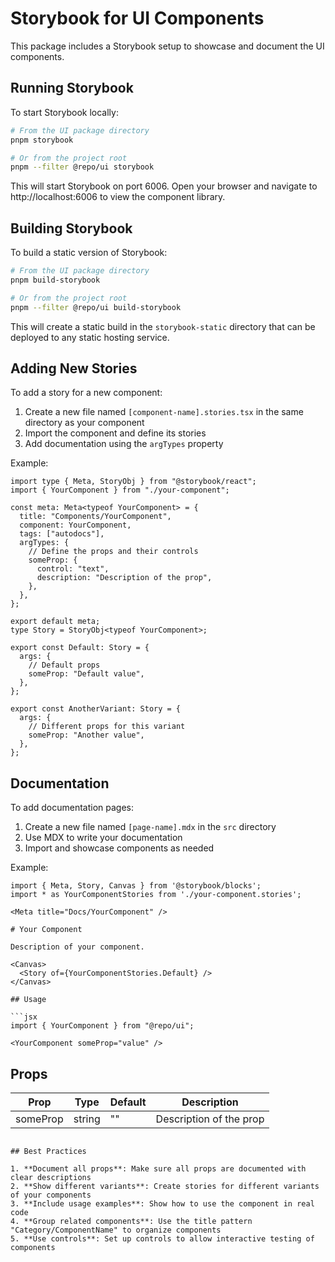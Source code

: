 # Storybook for UI Components

This package includes a Storybook setup to showcase and document the UI components.

## Running Storybook

To start Storybook locally:

```bash
# From the UI package directory
pnpm storybook

# Or from the project root
pnpm --filter @repo/ui storybook
```

This will start Storybook on port 6006. Open your browser and navigate to http://localhost:6006 to view the component library.

## Building Storybook

To build a static version of Storybook:

```bash
# From the UI package directory
pnpm build-storybook

# Or from the project root
pnpm --filter @repo/ui build-storybook
```

This will create a static build in the `storybook-static` directory that can be deployed to any static hosting service.

## Adding New Stories

To add a story for a new component:

1. Create a new file named `[component-name].stories.tsx` in the same directory as your component
2. Import the component and define its stories
3. Add documentation using the `argTypes` property

Example:

```tsx
import type { Meta, StoryObj } from "@storybook/react";
import { YourComponent } from "./your-component";

const meta: Meta<typeof YourComponent> = {
  title: "Components/YourComponent",
  component: YourComponent,
  tags: ["autodocs"],
  argTypes: {
    // Define the props and their controls
    someProp: {
      control: "text",
      description: "Description of the prop",
    },
  },
};

export default meta;
type Story = StoryObj<typeof YourComponent>;

export const Default: Story = {
  args: {
    // Default props
    someProp: "Default value",
  },
};

export const AnotherVariant: Story = {
  args: {
    // Different props for this variant
    someProp: "Another value",
  },
};
```

## Documentation

To add documentation pages:

1. Create a new file named `[page-name].mdx` in the `src` directory
2. Use MDX to write your documentation
3. Import and showcase components as needed

Example:

```mdx
import { Meta, Story, Canvas } from '@storybook/blocks';
import * as YourComponentStories from './your-component.stories';

<Meta title="Docs/YourComponent" />

# Your Component

Description of your component.

<Canvas>
  <Story of={YourComponentStories.Default} />
</Canvas>

## Usage

```jsx
import { YourComponent } from "@repo/ui";

<YourComponent someProp="value" />
```

## Props

| Prop | Type | Default | Description |
|------|------|---------|-------------|
| someProp | string | "" | Description of the prop |
```

## Best Practices

1. **Document all props**: Make sure all props are documented with clear descriptions
2. **Show different variants**: Create stories for different variants of your components
3. **Include usage examples**: Show how to use the component in real code
4. **Group related components**: Use the title pattern "Category/ComponentName" to organize components
5. **Use controls**: Set up controls to allow interactive testing of components
